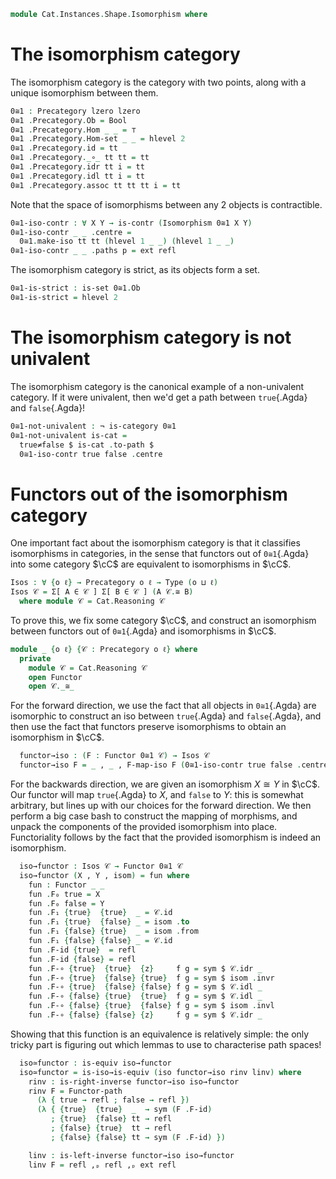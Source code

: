 <!--
```agda
open import Cat.Instances.Functor
open import Cat.Prelude

open import Data.Bool

import Cat.Reasoning
```
-->

```agda
module Cat.Instances.Shape.Isomorphism where
```

# The isomorphism category

The isomorphism category is the category with two points, along
with a unique isomorphism between them.

```agda
0≅1 : Precategory lzero lzero
0≅1 .Precategory.Ob = Bool
0≅1 .Precategory.Hom _ _ = ⊤
0≅1 .Precategory.Hom-set _ _ = hlevel 2
0≅1 .Precategory.id = tt
0≅1 .Precategory._∘_ tt tt = tt
0≅1 .Precategory.idr tt i = tt
0≅1 .Precategory.idl tt i = tt
0≅1 .Precategory.assoc tt tt tt i = tt
```

<!--
```agda
private
  module 0≅1 = Cat.Reasoning 0≅1

open Cat.Reasoning using (Isomorphism)
```
-->

Note that the space of isomorphisms between any 2 objects is contractible.

```agda
0≅1-iso-contr : ∀ X Y → is-contr (Isomorphism 0≅1 X Y)
0≅1-iso-contr _ _ .centre =
  0≅1.make-iso tt tt (hlevel 1 _ _) (hlevel 1 _ _)
0≅1-iso-contr _ _ .paths p = ext refl
```

The isomorphism category is strict, as its objects form a set.

```agda
0≅1-is-strict : is-set 0≅1.Ob
0≅1-is-strict = hlevel 2
```

# The isomorphism category is not univalent

The isomorphism category is the canonical example of a non-univalent
category. If it were univalent, then we'd get a path between
`true`{.Agda} and `false`{.Agda}!

```agda
0≅1-not-univalent : ¬ is-category 0≅1
0≅1-not-univalent is-cat =
  true≠false $ is-cat .to-path $
  0≅1-iso-contr true false .centre
```

# Functors out of the isomorphism category

One important fact about the isomorphism category is that it classifies
isomorphisms in categories, in the sense that functors out of `0≅1`{.Agda}
into some category $\cC$ are equivalent to isomorphisms in $\cC$.

```agda
Isos : ∀ {o ℓ} → Precategory o ℓ → Type (o ⊔ ℓ)
Isos 𝒞 = Σ[ A ∈ 𝒞 ] Σ[ B ∈ 𝒞 ] (A 𝒞.≅ B)
  where module 𝒞 = Cat.Reasoning 𝒞
```

To prove this, we fix some category $\cC$, and construct an
isomorphism between functors out of `0≅1`{.Agda} and isomorphisms
in $\cC$.

```agda
module _ {o ℓ} {𝒞 : Precategory o ℓ} where
  private
    module 𝒞 = Cat.Reasoning 𝒞
    open Functor
    open 𝒞._≅_
```

For the forward direction, we use the fact that all objects in
`0≅1`{.Agda} are isomorphic to construct an iso between `true`{.Agda}
and `false`{.Agda}, and then use the fact that functors preserve
isomorphisms to obtain an isomorphism in $\cC$.

```agda
  functor→iso : (F : Functor 0≅1 𝒞) → Isos 𝒞
  functor→iso F = _ , _ , F-map-iso F (0≅1-iso-contr true false .centre)
```

For the backwards direction, we are given an isomorphism $X \cong Y$
in $\cC$. Our functor will map `true`{.Agda} to $X$, and `false`
to $Y$: this is somewhat arbitrary, but lines up with our choices for
the forward direction. We then perform a big case bash to construct
the mapping of morphisms, and unpack the components of the provided
isomorphism into place. Functoriality follows by the fact that the
provided isomorphism is indeed an isomorphism.

```agda
  iso→functor : Isos 𝒞 → Functor 0≅1 𝒞
  iso→functor (X , Y , isom) = fun where
    fun : Functor _ _
    fun .F₀ true = X
    fun .F₀ false = Y
    fun .F₁ {true}  {true}  _ = 𝒞.id
    fun .F₁ {true}  {false} _ = isom .to
    fun .F₁ {false} {true}  _ = isom .from
    fun .F₁ {false} {false} _ = 𝒞.id
    fun .F-id {true}  = refl
    fun .F-id {false} = refl
    fun .F-∘ {true}  {true}  {z}     f g = sym $ 𝒞.idr _
    fun .F-∘ {true}  {false} {true}  f g = sym $ isom .invr
    fun .F-∘ {true}  {false} {false} f g = sym $ 𝒞.idl _
    fun .F-∘ {false} {true}  {true}  f g = sym $ 𝒞.idl _
    fun .F-∘ {false} {true}  {false} f g = sym $ isom .invl
    fun .F-∘ {false} {false} {z}     f g = sym $ 𝒞.idr _
```

Showing that this function is an equivalence is relatively simple:
the only tricky part is figuring out which lemmas to use to characterise
path spaces!

```agda
  iso≃functor : is-equiv iso→functor
  iso≃functor = is-iso→is-equiv (iso functor→iso rinv linv) where
    rinv : is-right-inverse functor→iso iso→functor
    rinv F = Functor-path
      (λ { true → refl ; false → refl })
      (λ { {true}  {true}  _  → sym (F .F-id)
         ; {true}  {false} tt → refl
         ; {false} {true}  tt → refl
         ; {false} {false} tt → sym (F .F-id) })

    linv : is-left-inverse functor→iso iso→functor
    linv F = refl ,ₚ refl ,ₚ ext refl
```
